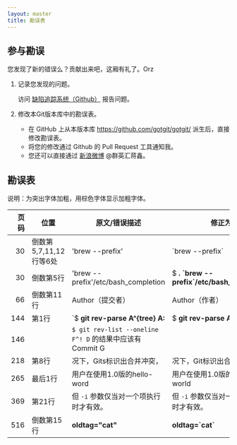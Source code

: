 ```yaml
---
layout: master
title: 勘误表
---
```


## 参与勘误

您发现了新的错误么？贡献出来吧，这厢有礼了。Orz

1. 记录您发现的问题。

   访问 [缺陷追踪系统（Github）](https://github.com/gotgit/gotgit/issues/new) 报告问题。

2. 修改本Git版本库中的勘误表。

    * 在 GitHub 上从本版本库 <https://github.com/gotgit/gotgit/> 派生后，直接修改勘误表。
    * 将您的修改通过 Github 的 Pull Request 工具通知我。
    * 您还可以直接通过 [新浪微博](http://weibo.com/gotgit/) @群英汇蒋鑫。

## 勘误表

说明：为突出字体加粗，用棕色字体显示加粗字体。

| 页码   | 位置                      | 原文/错误描述                | 修正为                       | 缺陷追踪                                             |
| ------:| ------------------------- | ---------------------------- | ---------------------------- | ---------------------------------------------------- |
|     30 | 倒数第5,7,11,12行等6处    | 'brew --prefix'              | \`brew --prefix\`            | [#146](http://redmine.ossxp.com/redmine/issues/146)  |
|     30 | 倒数第5行                 | 'brew --prefix'/etc/bash\_completion | $ **. \`brew --prefix\`/etc/bash\_completion** | [#152](http://redmine.ossxp.com/redmine/issues/152)  |
|     66 | 倒数第11行                | Author（提交者）             |  Author（作者）              | [GitHub#2](http://github.com/gotgit/gotgit/issues/2)    |
|    144 | 第1行                     | \`$ **git rev-parse  A^{tree}  A:**  | $ **git rev-parse  A^{tree}  A:**              | [#153](http://redmine.ossxp.com/redmine/issues/153)  |
|    146 |                           | ``$ git rev-list --oneline F^! D`` 的结果中应该有Commit G | | [GitHub#11](http://github.com/gotgit/gotgit/issues/11)    |
|    218 | 第8行                     | 况下，Gits标识出合并冲突，           | 况下，Git标识出合并冲突，                      | [#159](http://redmine.ossxp.com/redmine/issues/159)  |
|    265 | 最后1行                   | 用户在使用1.0版的hello-word          | 用户在使用1.0版的hello-world                   | [GitHub#5](http://github.com/gotgit/gotgit/issues/5)    |
|    369 | 第21行                    | 但 `-i` 参数仅当对一个项执行时才有效。 | 但 `-i` 参数仅当对一个项目执行时才有效。     | [GitHub#3](http://github.com/gotgit/gotgit/issues/3)    |
|    516 | 倒数第15行                | **oldtag="cat"**             | **oldtag=\`cat\`**           | [#151](http://redmine.ossxp.com/redmine/issues/151)  |

